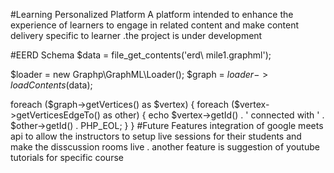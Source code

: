 #Learning Personalized Platform 
A platform intended to enhance the experience of learners to engage in related content and make content delivery specific to learner .the project is under development 

#EERD Schema
$data = file_get_contents('erd\ mile1.graphml');

$loader = new Graphp\GraphML\Loader();
$graph = $loader->loadContents($data);

foreach ($graph->getVertices() as $vertex) {
    foreach ($vertex->getVerticesEdgeTo() as other) {
        echo $vertex->getId() . ' connected with ' . $other->getId() . PHP_EOL;
    }
}
#Future Features 
integration of google meets api to allow the instructors to setup live sessions for their students and make the disscussion rooms live . another feature is suggestion of youtube tutorials for specific course 
